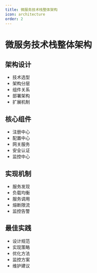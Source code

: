 ```yaml
---
title: 微服务技术栈整体架构
icon: architecture
order: 2
---
```


# 微服务技术栈整体架构

## 架构设计
- 技术选型
- 架构分层
- 组件关系
- 部署架构
- 扩展机制

## 核心组件
- 注册中心
- 配置中心
- 网关服务
- 安全认证
- 监控中心

## 实现机制
- 服务发现
- 负载均衡
- 服务调用
- 熔断限流
- 监控告警

## 最佳实践
- 设计规范
- 实现策略
- 优化方法
- 监控方案
- 维护建议
